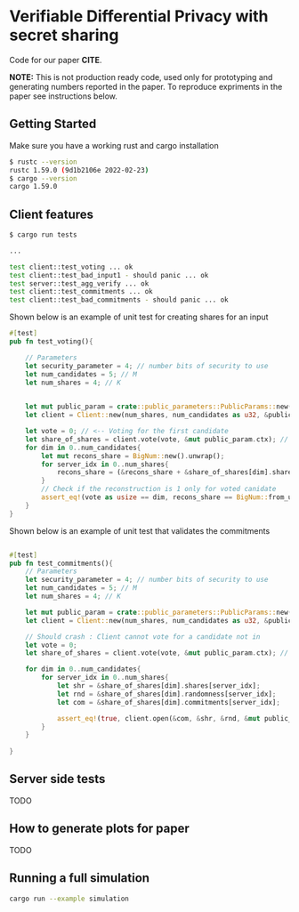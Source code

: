 # Verifiable Differential Privacy with secret sharing

Code for our paper **CITE**.

**NOTE:** This is not production ready code, used only for prototyping and generating numbers reported in the paper. To reproduce expriments in the paper see instructions below.

## Getting Started 

Make sure you have a working rust and cargo installation

```bash
$ rustc --version
rustc 1.59.0 (9d1b2106e 2022-02-23)
$ cargo --version
cargo 1.59.0
```

## Client features

```bash
$ cargo run tests

...

test client::test_voting ... ok
test client::test_bad_input1 - should panic ... ok
test server::test_agg_verify ... ok
test client::test_commitments ... ok
test client::test_bad_commitments - should panic ... ok
```


Shown below is an example of unit test for creating shares for an input

```rust
#[test]
pub fn test_voting(){

    // Parameters 
    let security_parameter = 4; // number bits of security to use
    let num_candidates = 5; // M
    let num_shares = 4; // K
    

    let mut public_param = crate::public_parameters::PublicParams::new(security_parameter, num_shares).unwrap(); 
    let client = Client::new(num_shares, num_candidates as u32, &public_param.p, &public_param.q, &public_param.g, &public_param.h);

    let vote = 0; // <-- Voting for the first candidate
    let share_of_shares = client.vote(vote, &mut public_param.ctx); // there are M commitments for K servers
    for dim in 0..num_candidates{
        let mut recons_share = BigNum::new().unwrap();
        for server_idx in 0..num_shares{
            recons_share = (&recons_share + &share_of_shares[dim].shares[server_idx]).rem(&client.q);
        }
        // Check if the reconstruction is 1 only for voted canidate
        assert_eq!(vote as usize == dim, recons_share == BigNum::from_u32(1).unwrap());
    }
}
```

Shown below is an example of unit test that validates the commitments

```rust

#[test]
pub fn test_commitments(){
    // Parameters 
    let security_parameter = 4; // number bits of security to use
    let num_candidates = 5; // M
    let num_shares = 4; // K

    let mut public_param = crate::public_parameters::PublicParams::new(security_parameter, num_shares).unwrap(); 
    let client = Client::new(num_shares, num_candidates as u32, &public_param.p, &public_param.q, &public_param.g, &public_param.h);

    // Should crash : Client cannot vote for a candidate not in 
    let vote = 0;    
    let share_of_shares = client.vote(vote, &mut public_param.ctx); // there are M commitments for K servers

    for dim in 0..num_candidates{
        for server_idx in 0..num_shares{
            let shr = &share_of_shares[dim].shares[server_idx];
            let rnd = &share_of_shares[dim].randomness[server_idx];
            let com = &share_of_shares[dim].commitments[server_idx];

            assert_eq!(true, client.open(&com, &shr, &rnd, &mut public_param.ctx).unwrap());
        }
    }
    
}
```


## Server side tests

TODO 

## How to generate plots for paper

TODO

## Running a full simulation

```bash
cargo run --example simulation
```

